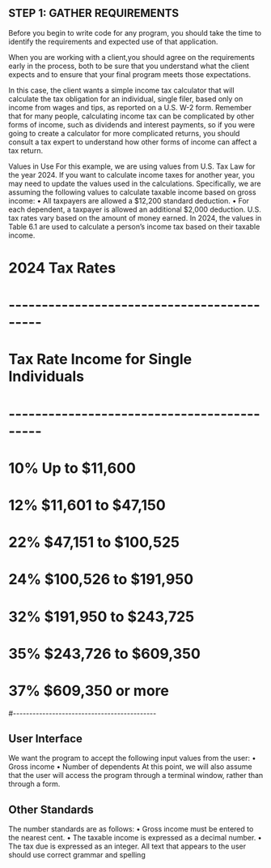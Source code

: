 STEP 1: GATHER REQUIREMENTS
----------------------------
Before you begin to write code for any program, you should take the time to identify the requirements and expected use of that application. 

When you are working with a client,you should agree on the requirements early in the process, both to be sure that you understand what the client expects and to ensure that your final program meets those expectations.

In this case, the client wants a simple income tax calculator that will calculate the tax obligation for an individual, single filer, based only on income from wages and tips, as reported on a U.S. W-2 form. Remember that for many people, calculating income tax can be complicated by other forms of income, such as dividends and interest payments, so if you were going to create a calculator for more complicated returns, you should consult a tax expert to understand how other forms of income can affect a tax return.

Values in Use For this example, we are using values from U.S. Tax Law for the year 2024. If you want to calculate income taxes for another year, you may need to update the values used in the
calculations.
Specifically, we are assuming the following values to calculate taxable income based on gross income:
• All taxpayers are allowed a $12,200 standard deduction.
• For each dependent, a taxpayer is allowed an additional $2,000 deduction.
U.S. tax rates vary based on the amount of money earned. In 2024, the values in Table 6.1 are used to calculate a person’s income tax based on their taxable income.

# 2024 Tax Rates
# -------------------------------------------
# Tax Rate    Income for Single Individuals #
# -------------------------------------------
#   10%             Up to $11,600            #             
#   12%             $11,601 to $47,150       # 
#   22%             $47,151 to $100,525      #
#   24%             $100,526 to $191,950     #
#   32%             $191,950 to $243,725    #
#   35%             $243,726 to $609,350    #
#   37%             $609,350 or more        #
#--------------------------------------------

User Interface
---------------
We want the program to accept the following input values from the user:
• Gross income
• Number of dependents
At this point, we will also assume that the user will access the program through a terminal window, rather than through a form.

Other Standards
----------------
The number standards are as follows:
• Gross income must be entered to the nearest cent.
• The taxable income is expressed as a decimal number.
• The tax due is expressed as an integer.
All text that appears to the user should use correct grammar and spelling
